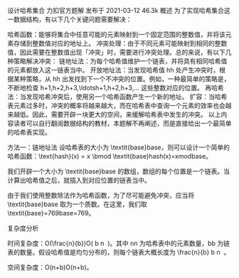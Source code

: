 设计哈希集合
力扣官方题解
发布于 2021-03-12
46.3k
概述
为了实现哈希集合这一数据结构，有以下几个关键问题需要解决：

哈希函数：能够将集合中任意可能的元素映射到一个固定范围的整数值，并将该元素存储到整数值对应的地址上。
冲突处理：由于不同元素可能映射到相同的整数值，因此需要在整数值出现「冲突」时，需要进行冲突处理。总的来说，有以下几种策略解决冲突：
链地址法：为每个哈希值维护一个链表，并将具有相同哈希值的元素都放入这一链表当中。
开放地址法：当发现哈希值 hh 处产生冲突时，根据某种策略，从 hh 出发找到下一个不冲突的位置。例如，一种最简单的策略是，不断地检查 h+1,h+2,h+3,\ldotsh+1,h+2,h+3,… 这些整数对应的位置。
再哈希法：当发现哈希冲突后，使用另一个哈希函数产生一个新的地址。
扩容：当哈希表元素过多时，冲突的概率将越来越大，而在哈希表中查询一个元素的效率也会越来越低。因此，需要开辟一块更大的空间，来缓解哈希表中发生的冲突。
以上内容读者可以自行翻阅数据结构的教材，本题解不再阐述，而是直接给出一个最简单的哈希表实现。

方法一：链地址法
设哈希表的大小为 \textit{base}base，则可以设计一个简单的哈希函数：\text{hash}(x) = x \bmod \textit{base}hash(x)=xmodbase。

我们开辟一个大小为 \textit{base}base 的数组，数组的每个位置是一个链表。当计算出哈希值之后，就插入到对应位置的链表当中。

由于我们使用整数除法作为哈希函数，为了尽可能避免冲突，应当将 \textit{base}base 取为一个质数。在这里，我们取 \textit{base}=769base=769。


复杂度分析

时间复杂度：O(\frac{n}{b})O( 
b
n
​
 )。其中 nn 为哈希表中的元素数量，bb 为链表的数量。假设哈希值是均匀分布的，则每个链表大概长度为 \frac{n}{b} 
b
n
​
 。

空间复杂度：O(n+b)O(n+b)。
